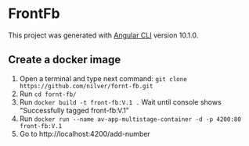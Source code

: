 # FrontFb

This project was generated with [Angular CLI](https://github.com/angular/angular-cli) version 10.1.0.

## Create a docker image

1. Open a terminal and type next command: `git clone https://github.com/nilver/fornt-fb.git`
2. Run `cd fornt-fb/`
4. Run `docker build -t front-fb:V.1 .` Wait until console shows "Successfully tagged front-fb:V.1"
5. Run `docker run --name av-app-multistage-container -d -p 4200:80 front-fb:V.1`
6. Go to http://localhost:4200/add-number
